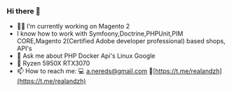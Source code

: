 ### Hi there 👋

- 👨‍💻 I’m currently working on Magento 2
- I know how to work with Symfoony,Doctrine,PHPUnit,PIM CORE,Magento 2(Certified Adobe developer professional) based shops, API's
- 💬 Ask me about PHP Docker Api's Linux Google
- 🚀 Ryzen 5950X RTX3070
- 📫 How to reach me: 💻 a.nereds@gmail.com 🚀[https://t.me/realandzh](https://t.me/realandzh)
